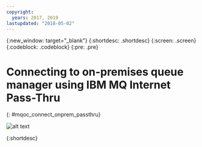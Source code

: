 ```yaml
---
copyright:
  years: 2017, 2019
lastupdated: "2018-05-02"
---
```


{:new_window: target="_blank"}
{:shortdesc: .shortdesc}
{:screen: .screen}
{:codeblock: .codeblock}
{:pre: .pre}

# Connecting to on-premises queue manager using IBM MQ Internet Pass-Thru
{: #mqoc_connect_onprem_passthru}

![alt text][connect_on_prem3]

[connect_on_prem3]: ./images/mqoc_connect_onprem3.png "MQ Internet Passthru"

{:shortdesc}
